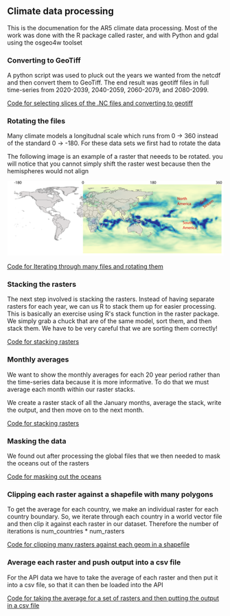 ## Climate data processing
This is the documenation for the AR5 climate data processing. Most of the work was done with the R package called raster, and with Python and gdal using the osgeo4w toolset

### Converting to GeoTiff
A python script was used to pluck out the years we wanted from the netcdf and then convert them to GeoTiff. The end result was geotiff files in full time-series from 2020-2039, 2040-2059, 2060-2079, and 2080-2099. 

[Code for selecting slices of the .NC files and converting to geotiff ](https://github.com/deriggi/AR5-World-Bank/blob/master/translate.py)


### Rotating the files
Many climate models a longitudnal scale which runs from 0 -> 360 instead of the standard 0 -> -180. For these data sets we first had to rotate the data

The following image is an example of a raster that neeeds to be rotated. you will notice that you cannot simply shift the raster west because then the hemispheres would not align

![Alt text](images/rotation.png)

[Code for Iterating through many files and rotating them](https://github.com/deriggi/AR5-World-Bank/blob/master/rotateAll.R)

### Stacking the rasters

The next step involved is stacking the rasters. Instead of having separate rasters for each year, we can us R to stack them up for easier processing. This is basically an exercise using R's stack function in the raster package. We simply grab a chuck that are of the same model, sort them, and then stack them. We have to be very careful that we are sorting them correctly!

[Code for stacking rasters](https://github.com/deriggi/AR5-World-Bank/blob/master/rasterStacker.R)

### Monthly averages

We want to show the monthly averages for each 20 year period rather than the time-series data because it is more informative. To do that we must average each month within our raster stacks.

We create a raster stack of all the January months, average the stack, write the output, and then move on to the next month.

[Code for stacking rasters](https://github.com/deriggi/AR5-World-Bank/blob/master/monthTrender.R)

### Masking the data

We found out after processing the global files that we then needed to mask the oceans out of the rasters

[Code for masking out the oceans](https://github.com/deriggi/AR5-World-Bank/blob/master/maskOceans.R)

### Clipping each raster against a shapefile with many polygons

To get the average for each country, we make an individual raster for each country boundary. So, we iterate through each country in a world vector file and then clip it against each raster in our dataset. Therefore the number of iterations is num_countries * num_rasters

[Code for clipping many rasters against each geom in a shapefile](https://github.com/deriggi/AR5-World-Bank/blob/master/countryClipper.py)

### Average each raster and push output into a csv file

For the API data we have to take the average of each raster and then put it into a csv file, so that it can then be loaded into the API

[Code for taking the average for a set of rasters and then putting the output in a csv file](https://github.com/deriggi/AR5-World-Bank/blob/master/averageCalculator.R)
















